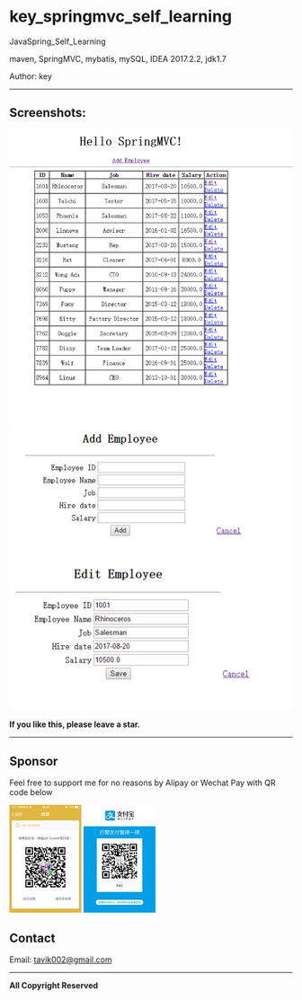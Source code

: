 # key_springmvc_self_learning

JavaSpring_Self_Learning
 
maven, SpringMVC, mybatis, mySQL,  IDEA 2017.2.2, jdk1.7


Author: key



-----

## Screenshots:


![home](https://github.com/tavik000/JavaSpring_Self_Learning/raw/master/Screenshots/home.png)
![add](https://github.com/tavik000/JavaSpring_Self_Learning/raw/master/Screenshots/add.png)
![edit](https://github.com/tavik000/JavaSpring_Self_Learning/raw/master/Screenshots/edit.png)


**If you like this, please leave a star.**

-----

## Sponsor
Feel free to support me for no reasons by Alipay or Wechat Pay with QR code below



![wechat pay](https://github.com/tavik000/JavaSpring_Self_Learning/raw/master/Screenshots/wechatpay.png)
![alipay](https://github.com/tavik000/JavaSpring_Self_Learning/raw/master/Screenshots/alipay.jpg)




## Contact



Email:  tavik002@gmail.com

-----

**All Copyright Reserved**